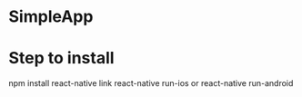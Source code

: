 # SimpleApp
# Step to install
npm install
react-native link
react-native run-ios or react-native run-android
